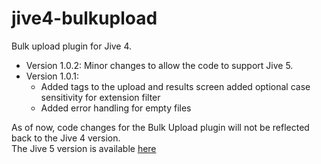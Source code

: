 jive4-bulkupload
================

Bulk upload plugin for Jive 4.


* Version 1.0.2: Minor changes to allow the code to support Jive 5.
* Version 1.0.1:
	* Added tags to the upload and results screen added optional case sensitivity for extension filter
 	* Added error handling for empty files


As of now, code changes for the Bulk Upload plugin will not be reflected back to the Jive 4 version.  
The Jive 5 version is available [here](https://github.com/Asafh/jive5-bulkupload)
